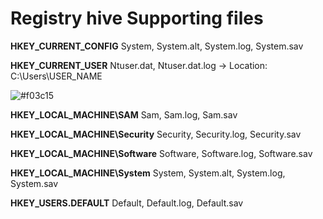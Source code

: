 # Registry hive	Supporting files

**HKEY_CURRENT_CONFIG**	System, System.alt, System.log, System.sav

**HKEY_CURRENT_USER**	Ntuser.dat, Ntuser.dat.log -> Location: C:\Users\USER_NAME

![#f03c15](fghfghfgh)

**HKEY_LOCAL_MACHINE\SAM**	Sam, Sam.log, Sam.sav

**HKEY_LOCAL_MACHINE\Security**	Security, Security.log, Security.sav

**HKEY_LOCAL_MACHINE\Software**	Software, Software.log, Software.sav

**HKEY_LOCAL_MACHINE\System**	System, System.alt, System.log, System.sav

**HKEY_USERS\.DEFAULT**	Default, Default.log, Default.sav
